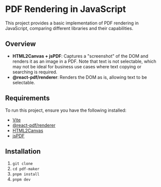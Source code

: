 # PDF Rendering in JavaScript

This project provides a basic implementation of PDF rendering in JavaScript, comparing different libraries and their capabilities.

## Overview

- **HTML2Canvas + jsPDF**: Captures a "screenshot" of the DOM and renders it as an image in a PDF. Note that text is not selectable, which may not be ideal for business use cases where text copying or searching is required.
- **@react-pdf/renderer**: Renders the DOM as is, allowing text to be selectable.

## Requirements

To run this project, ensure you have the following installed:

- [Vite](https://vitejs.dev/)
- [@react-pdf/renderer](https://react-pdf.org/)
- [HTML2Canvas](https://html2canvas.hertzen.com/)
- [jsPDF](https://github.com/parallax/jsPDF)

## Installation

1. `git clone`
2. `cd pdf-maker`
3. `pnpm install`
4. `pnpm dev`
